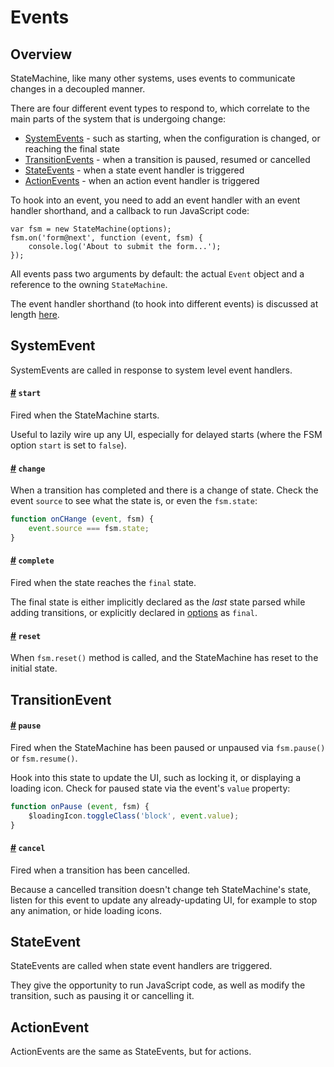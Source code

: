 # Events

## Overview

StateMachine, like many other systems, uses events to communicate changes in a decoupled manner.

There are four different event types to respond to, which correlate to the main parts of the system that is undergoing change:

- [SystemEvents](#SystemEvent) - such as starting, when the configuration is changed, or reaching the final state
- [TransitionEvents](#TransitionEvent) - when a transition is paused, resumed or cancelled
- [StateEvents](#StateEvent) - when a state event handler is triggered
- [ActionEvents](#ActionEvent) - when an action event handler is triggered

To hook into an event, you need to add an event handler with an event handler shorthand, and a callback to run JavaScript code:

```
var fsm = new StateMachine(options);
fsm.on('form@next', function (event, fsm) {
    console.log('About to submit the form...');
});
```

All events pass two arguments by default: the actual `Event` object and a reference to the owning `StateMachine`.

The event handler shorthand (to hook into different events) is discussed at length [here](../config/handlers.md).

## SystemEvent

SystemEvents are called in response to system level event handlers.

<h4>
	<a name="system.start" href="#system.start">#</a>
	<code>start</code>
</h4>

Fired when the StateMachine starts. 

Useful to lazily wire up any UI, especially for delayed starts (where the FSM option `start` is set to `false`).

<h4>
	<a name="system.change" href="#system.change">#</a>
	<code>change</code>
</h4>

When a transition has completed and there is a change of state. Check the event `source` to see what the state is, or even the `fsm.state`:

```javascript
function onCHange (event, fsm) {
    event.source === fsm.state;
}
```


<h4>
	<a name="system.complete" href="#system.complete">#</a>
	<code>complete</code>
</h4>

Fired when the state reaches the `final` state. 

The final state is either implicitly declared as the *last* state parsed while adding transitions, or explicitly declared in [options](../config/options.md#final) as `final`.


<h4>
	<a name="system.reset" href="#system.reset">#</a>
	<code>reset</code>
</h4>

When `fsm.reset()` method is called, and the StateMachine has reset to the initial state.



## TransitionEvent

<h4>
	<a name="system.pause" href="#system.pause">#</a>
	<code>pause</code>
</h4>

Fired when the StateMachine has been paused or unpaused via `fsm.pause()` or `fsm.resume()`.

Hook into this state to update the UI, such as locking it, or displaying a loading icon. Check for paused state via the event's `value` property:

```javascript
function onPause (event, fsm) {
    $loadingIcon.toggleClass('block', event.value);
}
```

<h4>
	<a name="system.cancel" href="#system.cancel">#</a>
	<code>cancel</code>
</h4>

Fired when a transition has been cancelled.

Because a cancelled transition doesn't change teh StateMachine's state, listen for this event to update any already-updating UI, for example to stop any animation, or hide loading icons.



## StateEvent

StateEvents are called when state event handlers are triggered.

They give the opportunity to run JavaScript code, as well as modify the transition, such as pausing it or cancelling it.



## ActionEvent

ActionEvents are the same as StateEvents, but for actions.




